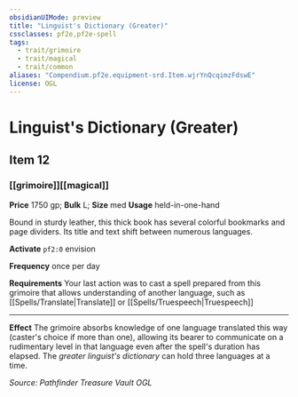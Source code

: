 ```yaml
---
obsidianUIMode: preview
title: "Linguist's Dictionary (Greater)"
cssclasses: pf2e,pf2e-spell
tags:
  - trait/grimoire
  - trait/magical
  - trait/common
aliases: "Compendium.pf2e.equipment-srd.Item.wjrYnQcqimzFdswE"
license: OGL
---
```

# Linguist's Dictionary (Greater)
## Item 12
### [[grimoire]][[magical]]


**Price** 1750 gp; 
**Bulk** L; **Size** med
**Usage** held-in-one-hand

Bound in sturdy leather, this thick book has several colorful bookmarks and page dividers. Its title and text shift between numerous languages.

**Activate** `pf2:0` envision

**Frequency** once per day

**Requirements** Your last action was to cast a spell prepared from this grimoire that allows understanding of another language, such as [[Spells/Translate|Translate]] or [[Spells/Truespeech|Truespeech]]

* * *

**Effect** The grimoire absorbs knowledge of one language translated this way (caster's choice if more than one), allowing its bearer to communicate on a rudimentary level in that language even after the spell's duration has elapsed. The _greater linguist's dictionary_ can hold three languages at a time.

*Source: Pathfinder Treasure Vault*
*OGL*